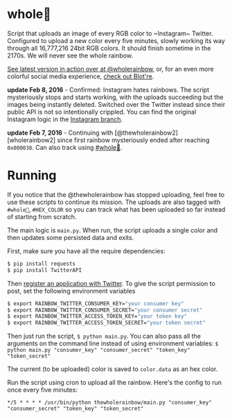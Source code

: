 # whole🌈
Script that uploads an image of every RGB color to ~Instagram~ Twitter. Configured to upload a new color every five minutes, slowly working its way through all 16,777,216 24bit RGB colors. It should finish sometime in the 2170s. We will never see the whole rainbow.

[See latest version in action over at @wholerainbow][wholerainbow], or, for an even more colorful social media experience, [check out Blot're](https://blot.re).

**update Feb 8, 2016** - Confirmed: Instagram hates rainbows. The script mysteriously stops and starts working, with the uploads succeeding but the images being instantly deleted. Switched over the Twitter instead since their public API is not so intentionally crippled. You can find the original Instagram logic in the [Instagram branch](https://github.com/mattbierner/The-Whole-Rainbow/tree/instagram).

**update Feb 7, 2016** - Continuing with [@thewholerainbow2][wholerainbow2] since first rainbow mysteriously ended after reaching `0x000038`. Can also track using [#whole🌈](https://www.instagram.com/explore/tags/whole🌈/).

# Running
If you notice that the @thewholerainbow has stopped uploading, feel free to use these scripts to continue its mission. The uploads are also tagged with `#whole🌈`, `#HEX_COLOR` so you can track what has been uploaded so far instead of starting from scratch.

The main logic is `main.py`. When run, the script uploads a single color and then updates some persisted data and exits.

First, make sure you have all the require dependencies:

```bash
$ pip install requests
$ pip install TwitterAPI
```

Then [register an application with Twitter](http://dev.twitter.com). To give the script permission to post, set the following environment variables

```bash
$ export RAINBOW_TWITTER_CONSUMER_KEY="your consumer key"
$ export RAINBOW_TWITTER_CONSUMER_SECRET="your consumer secret"
$ export RAINBOW_TWITTER_ACCESS_TOKEN_KEY="your token key"
$ export RAINBOW_TWITTER_ACCESS_TOKEN_SECRET="your token secret"
```

Then just run the script, `$ python main.py`. You can also pass all the arguments on the command line instead of using environment variables: `$ python main.py "consumer_key" "consumer_secret" "token_key" "token_secret"`

The current (to be uploaded) color is saved to `color.data` as an hex color.

Run the script using cron to upload all the rainbow. Here's the config to run once every five minutes:

```
*/5 * * * * /usr/bin/python thewholerainbow/main.py "consumer_key" "consumer_secret" "token_key" "token_secret"
```


[wholerainbow]: https://www.twitter.com/wholerainbow/
